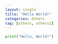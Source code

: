```yaml
---
layout: single
title: "Hello World!"
categories: Others
tag: [others, others2]
---
```


```python
print("Hello, World!")
```